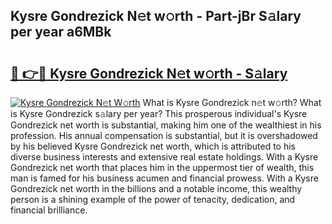 ## Kysre Gondrezick N𝚎t w𝚘rth - Part-jBr S𝚊lary per year a6MBk

# <h2><a href="http://gc41rm.nevu.top/?p=Kysre+Gondrezick">🔗 👉🔴 Kysre Gondrezick N𝚎t w𝚘rth - S𝚊lary</a></h2>

[![Kysre Gondrezick N𝚎t W𝚘rth](https://i.imgur.com/Oavwk0R.jpeg)](http://gc41rm.nevu.top/?p=Kysre+Gondrezick)
What is Kysre Gondrezick n𝚎t w𝚘rth? What is Kysre Gondrezick s𝚊lary per year?
This prosperous individual's Kysre Gondrezick net worth is substantial, making him one of the wealthiest in his profession. His annual compensation is substantial, but it is overshadowed by his believed Kysre Gondrezick net worth, which is attributed to his diverse business interests and extensive real estate holdings. With a Kysre Gondrezick net worth that places him in the uppermost tier of wealth, this man is famed for his business acumen and financial prowess. With a Kysre Gondrezick net worth in the billions and a notable income, this wealthy person is a shining example of the power of tenacity, dedication, and financial brilliance.
